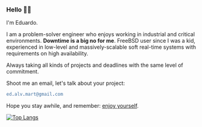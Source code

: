 ### Hello 👋🏻

I'm Eduardo.

I am a problem-solver engineer who enjoys working in industrial and critical environments. **Downtime is a big no for me**. FreeBSD user since I was a kid, experienced in low-level and massively-scalable soft real-time systems with requirements on high availability.

Always taking all kinds of projects and deadlines with the same level of commitment.

Shoot me an email, let's talk about your project:

```erl
ed.alv.mart@gmail.com
```

Hope you stay awhile, and remember: [enjoy yourself](https://www.youtube.com/watch?v=qzj4gHuH2LA).

[![Top Langs](https://github-readme-stats.vercel.app/api/top-langs/?username=ed-alvarez&layout=compact&count_private=true&theme=gruvbox&langs_count=10)](https://github.com/anuraghazra/github-readme-stats)

